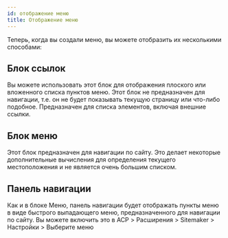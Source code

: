```yaml
---
id: отображение меню
title: Отображение меню
---
```


Теперь, когда вы создали меню, вы можете отобразить их несколькими способами:

## Блок ссылок

Вы можете использовать этот блок для отображения плоского или вложенного списка пунктов меню. Этот блок не предназначен для навигации, т.е. он не будет показывать текущую страницу или что-либо подобное. Предназначен для списка элементов, включая внешние ссылки.

## Блок меню

Этот блок предназначен для навигации по сайту. Это делает некоторые дополнительные вычисления для определения текущего местоположения и не является очень большим списком.

## Панель навигации

Как и в блоке Меню, панель навигации будет отображать пункты меню в виде быстрого выпадающего меню, предназначенного для навигации по сайту. Вы можете включить это в ACP > Расширения > Sitemaker > Настройки > Выберите меню